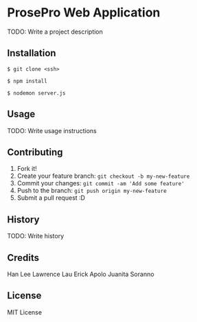 # ProsePro Web Application
TODO: Write a project description
## Installation
`$ git clone <ssh>`

`$ npm install`

`$ nodemon server.js`
## Usage
TODO: Write usage instructions
## Contributing
1. Fork it!
2. Create your feature branch: `git checkout -b my-new-feature`
3. Commit your changes: `git commit -am 'Add some feature'`
4. Push to the branch: `git push origin my-new-feature`
5. Submit a pull request :D
## History
TODO: Write history
## Credits
Han Lee
Lawrence Lau
Erick Apolo
Juanita Soranno
## License
MIT License
